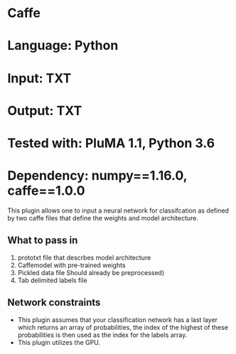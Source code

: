 # Caffe
# Language: Python
# Input: TXT
# Output: TXT
# Tested with: PluMA 1.1, Python 3.6
# Dependency: numpy==1.16.0, caffe==1.0.0

This plugin allows one to input a neural network for classifcation as defined by two caffe files that define the weights and model architecture.

## What to pass in
1. prototxt file that descrbes model architecture
1. Caffemodel with pre-trained weights
1. Pickled data file Should already be preprocessed)
1. Tab delimited labels file

## Network constraints
* This plugin assumes that your classification network has a last layer which returns an array of probabilities, the index of the highest of these probabilities is then used as the index for the labels array. 
* This plugin utilizes the GPU.
